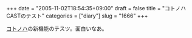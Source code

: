 +++
date = "2005-11-02T18:54:35+09:00"
draft = false
title = "コトノハCASTのテスト"
categories = ["diary"]
slug = "1666"
+++

<a href="http://kotonoha.cc" target="_blank">コトノハ</a>の新機能のテスツ。面白いなあ。
<script type="text/javascript" src="http://kotonoha.cc/?mode=js&amp;act=koto_peta&amp;koto_id=173&amp;title=1" charset="utf-8"></script>
<script type="text/javascript" src="http://kotonoha.cc/?mode=js&amp;act=koto_peta&amp;koto_id=10182&amp;title=1" charset="utf-8"></script>
<script type="text/javascript" src="http://kotonoha.cc/?mode=js&amp;act=koto_peta&amp;koto_id=10076&amp;title=1" charset="utf-8"></script>
<script type="text/javascript" src="http://kotonoha.cc/?mode=js&amp;act=koto_peta&amp;koto_id=1037&amp;title=1" charset="utf-8"></script>
<script type="text/javascript" src="http://kotonoha.cc/?mode=js&amp;act=koto_peta&amp;koto_id=22&amp;title=1" charset="utf-8"></script>
